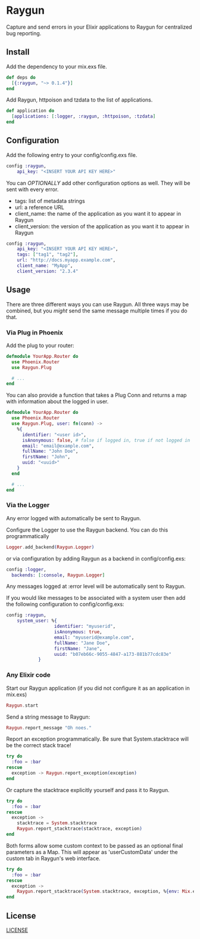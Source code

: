 Raygun
======

Capture and send errors in your Elixir applications to Raygun for centralized
bug reporting.

## Install

Add the dependency to your mix.exs file.

```elixir
def deps do  
  [{:raygun, "~> 0.1.4"}]
end
```

Add Raygun, httpoison and tzdata to the list of applications.

```elixir
def application do
  [applications: [:logger, :raygun, :httpoison, :tzdata]
end
```

## Configuration

Add the following entry to your config/config.exs file.

```elixir
config :raygun,
    api_key: "<INSERT YOUR API KEY HERE>"
```

You can *OPTIONALLY* add other configuration options as well. They will be sent
with every error.
* tags: list of metadata strings
* url: a reference URL
* client_name: the name of the application as you want it to appear in Raygun
* client_version: the version of the application as you want it to appear in Raygun

```elixir
config :raygun,
    api_key: "<INSERT YOUR API KEY HERE>",
    tags: ["tag1", "tag2"],
    url: "http://docs.myapp.example.com",
    client_name: "MyApp",
    client_version: "2.3.4"
```

## Usage

There are three different ways you can use Raygun. All three ways may be combined,
but you _might_ send the same message multiple times if you do that.

### Via Plug in Phoenix

Add the plug to your router:

```elixir
defmodule YourApp.Router do
  use Phoenix.Router
  use Raygun.Plug

  # ...
end
```

You can also provide a function that takes a Plug Conn and returns a map with
information about the logged in user.

```elixir
defmodule YourApp.Router do
  use Phoenix.Router
  use Raygun.Plug, user: fn(conn) ->
    %{
      identifier: "<user id>",
      isAnonymous: false, # false if logged in, true if not logged in
      email: "email@example.com",
      fullName: "John Doe",
      firstName: "John",
      uuid: "<uuid>"
    }
  end

  # ...
end
```

### Via the Logger

Any error logged with automatically be sent to Raygun.

Configure the Logger to use the Raygun backend. You can do this programmatically

  ```elixir
  Logger.add_backend(Raygun.Logger)
  ```

or via configuration by adding Raygun as a backend in config/config.exs:

  ```elixir
  config :logger,
    backends: [:console, Raygun.Logger]
  ```

Any messages logged at :error level will be automatically sent to Raygun.

If you would like messages to be associated with a system user then add the
following configuration to config/config.exs:

  ```elixir
  config :raygun,
      system_user: %{
        			identifier: "myuserid",
        			isAnonymous: true,
        			email: "myuserid@example.com",
        			fullName: "Jane Doe",
        			firstName: "Jane",
        			uuid: "b07eb66c-9055-4847-a173-881b77cdc83e"
      		  }
  ```

### Any Elixir code

Start our Raygun application (if you did not configure it as an application
in mix.exs)

```elixir
Raygun.start
```

Send a string message to Raygun:

```elixir
Raygun.report_message "Oh noes."
```

Report an exception programmatically. Be sure that System.stacktrace will be
the correct stack trace!

```elixir
try do
  :foo = :bar
rescue
  exception -> Raygun.report_exception(exception)
end
```

Or capture the stacktrace explicitly yourself and pass it to Raygun.

```elixir
try do
  :foo = :bar
rescue
  exception ->
    stacktrace = System.stacktrace
    Raygun.report_stacktrace(stacktrace, exception)
end
```  

Both forms allow some custom context to be passed as an optional final
parameters as a Map. This will appear as 'userCustomData' under the custom
tab in Raygun's web interface.

```elixir
try do
  :foo = :bar
rescue
  exception ->
    Raygun.report_stacktrace(System.stacktrace, exception, %{env: Mix.env})
end
```

## License

[LICENSE](LICENSE)
